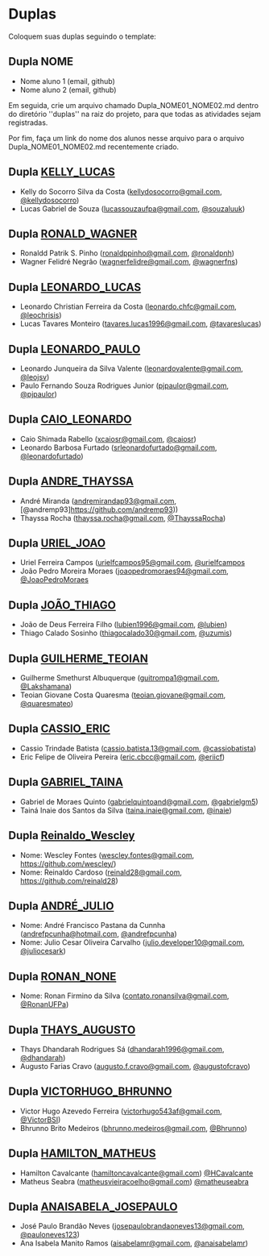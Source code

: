 # Duplas

Coloquem suas duplas seguindo o template:

## Dupla NOME
- Nome aluno 1 (email, github)
- Nome aluno 2 (email, github)

Em seguida, crie um arquivo chamado Dupla_NOME01_NOME02.md dentro do diretório
''duplas'' na raiz do projeto, para que todas as atividades sejam registradas.

Por fim, faça um link do nome dos alunos nesse arquivo para o arquivo
Dupla_NOME01_NOME02.md recentemente criado.

## Dupla [KELLY_LUCAS](duplas/Dupla_KELLY_LUCAS.md)
- Kelly do Socorro Silva da Costa (kellydosocorro@gmail.com, [@kellydosocorro](https://github.com/kellydosocorro))
- Lucas Gabriel de Souza (lucassouzaufpa@gmail.com, [@souzaluuk](https://github.com/souzaluuk))

## Dupla [RONALD_WAGNER](duplas/Dupla_RONALD_WAGNER.md)
- Ronaldd Patrik S. Pinho (ronaldppinho@gmail.com, [@ronaldpnh](https://github.com/ronaldpnh))
- Wagner Felidré Negrão (wagnerfelidre@gmail.com, [@wagnerfns](https://github.com/wagnerfns))

## Dupla [LEONARDO_LUCAS](duplas/Dupla_LEONARDO_LUCAS.md)
- Leonardo Christian Ferreira da Costa (leonardo.chfc@gmail.com, [@leochrisis](https://github.com/leochrisis))
- Lucas Tavares Monteiro (tavares.lucas1996@gmail.com, [@tavareslucas](https://github.com/tavareslucas))

## Dupla [LEONARDO_PAULO](duplas/Dupla_LEONARDO_PAULO.md)
- Leonardo Junqueira da Silva Valente (leonardovalente@gmail.com, [@leojsv](https://github.com/leojsv))
- Paulo Fernando Souza Rodrigues Junior  (pjpaulor@gmail.com, [@pjpaulor](https://github.com/pjpaulor))

## Dupla [CAIO_LEONARDO](duplas/Dupla_CAIO_LEONARDO.md)
- Caio Shimada Rabello (xcaiosr@gmail.com, [@caiosr](https://github.com/CaioSR))
- Leonardo Barbosa Furtado (srleonardofurtado@gmail.com, [@leonardofurtado](https://github.com/LeonardoFurtado))

## Dupla [ANDRE_THAYSSA](duplas/Dupla_ANDRE_THAYSSA.md)
- André Miranda (andremirandap93@gmail.com, [@andremp93]https://github.com/andremp93))
- Thayssa Rocha (thayssa.rocha@gmail.com, [@ThayssaRocha](https://github.com/ThayssaRocha))

## Dupla [URIEL_JOAO](duplas/Dupla_URIELCAMPOS_JOAOPEDROMORAES.md)
- Uriel Ferreira Campos (urielfcampos95@gmail.com, [@urielfcampos](https://github.com/urielfcampos)
- João Pedro Moreira Moraes (joaopedromoraes94@gmail.com, [@JoaoPedroMoraes](https://github.com/JoaoPedroMoraes)

## Dupla [JOÃO_THIAGO](duplas/Dupla_JOÃO_THIAGO.md)
- João de Deus Ferreira Filho (lubien1996@gmail.com, [@lubien](https://github.com/lubien))
- Thiago Calado Sosinho (thiagocalado30@gmail.com, [@uzumis](https://github.com/uzumis))

## Dupla [GUILHERME_TEOIAN](duplas/Dupla_Guilherme_Teoian.md)
- Guilherme Smethurst Albuquerque (guitrompa1@gmail.com, [@Lakshamana](https://github.com/Lakshamana))
- Teoian Giovane Costa Quaresma (teoian.giovane@gmail.com, [@quaresmateo](https://github.com/quaresmateo))

## Dupla [CASSIO_ERIC](duplas/Dupla_CASSIO_ERIC.md)
- Cassio Trindade Batista (cassio.batista.13@gmail.com, [@cassiobatista](https://github.com/cassiobatista))
- Eric Felipe de Oliveira Pereira (eric.cbcc@gmail.com, [@eriicf](https://github.com/eriicf))

## Dupla [GABRIEL_TAINA](duplas/Dupla_GABRIEL_TAINA.md)
- Gabriel de Moraes Quinto (gabrielquintoand@gmail.com, [@gabrielgm5](https://github.com/gabrielgm5))
- Tainá Inaie dos Santos da Silva (taina.inaie@gmail.com, [@inaie](https://github.com/inaie))

## Dupla [Reinaldo_Wescley](duplas/Dupla_1_Reinaldo_Cardoso_2_Wescley_Fontes.md)
- Nome: Wescley Fontes (wescley.fontes@gmail.com, https://github.com/wescley/)
- Nome: Reinaldo Cardoso (reinald28@gmail.com, https://github.com/reinald28)

## Dupla [ANDRÉ_JULIO](duplas/Dupla_André_Julio.md)
 - Nome: André Francisco Pastana da Cunnha (andrefpcunha@hotmail.com, [@andrefpcunha](https://github.com/andrefpcunha))
 - Nome: Julio Cesar Oliveira Carvalho (julio.developer10@gmail.com, [@juliocesark](https://github.com/juliocesark))
 
## Dupla [RONAN_NONE](duplas/Dupla_RONAN_NONE.md)
 - Nome: Ronan Firmino da Silva (contato.ronansilva@gmail.com, [@RonanUFPa](https://github.com/RonanUFPa))

## Dupla [THAYS_AUGUSTO](duplas/Dupla_THAYS_AUGUSTO.md)
- Thays Dhandarah Rodrigues Sá  (dhandarah1996@gmail.com, [@dhandarah](https://github.com/dhandarah))
- Augusto Farias Cravo (augusto.f.cravo@gmail.com, [@augustofcravo](https://github.com/augustofcravo))

## Dupla [VICTORHUGO_BHRUNNO](duplas/Dupla_VICTORHUGO_BHRUNNO)
- Victor Hugo Azevedo Ferreira (victorhugo543af@gmail.com, [@VictorBSI](https://github.com/VictorBSI))
- Bhrunno Brito Medeiros (bhrunno.medeiros@gmail.com, [@Bhrunno](https://github.com/bhrunno))

## Dupla [HAMILTON_MATHEUS](duplas/Dupla_Hamilton_Matheus.md)
- Hamilton Cavalcante (hamiltoncavalcante@gmail.com) [@HCavalcante](https://github.com/HCavalcante)
- Matheus Seabra (matheusvieiracoelho@gmail.com) [@matheuseabra](https://github.com/matheuseabra)

## Dupla [ANAISABELA_JOSEPAULO](duplas/Dupla_ANAISABELA_JOSEPAULO.md)
- José Paulo Brandão Neves (josepaulobrandaoneves13@gmail.com, [@pauloneves123](https://github.com/pauloneves123))
- Ana Isabela Manito Ramos (aisabelamr@gmail.com, [@anaisabelamr](https://github.com/anaisabelamr))
